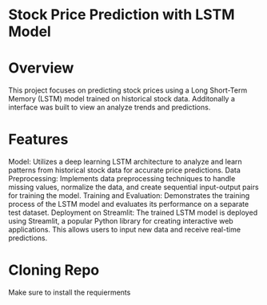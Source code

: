 # Stock Price Prediction with LSTM Model
# Overview
This project focuses on predicting stock prices using a Long Short-Term Memory (LSTM) model trained on historical stock data. Additonally a interface was built to view an analyze trends and predictions.

# Features
Model: Utilizes a deep learning LSTM architecture to analyze and learn patterns from historical stock data for accurate price predictions.
Data Preprocessing: Implements data preprocessing techniques to handle missing values, normalize the data, and create sequential input-output pairs for training the model.
Training and Evaluation: Demonstrates the training process of the LSTM model and evaluates its performance on a separate test dataset.
Deployment on Streamlit: The trained LSTM model is deployed using Streamlit, a popular Python library for creating interactive web applications. This allows users to input new data and receive real-time predictions.

# Cloning Repo 
Make sure to install the requierments 
